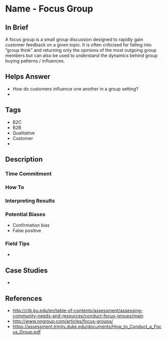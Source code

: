 # Name - Focus Group

## In Brief

A focus group is a small group discussion designed to rapidly gain customer feedback on a given topic. It is often criticised for falling into “group think” and returning only the opinions of the most outgoing group members but can also be used to understand the dynamics behind group buying patterns / influences.

## Helps Answer
 * How do customers influence one another in a group setting?
 *

## Tags
 * B2C
 * B2B
 * Qualitative
 * Customer
 * 

## Description

### Time Commitment

### How To

### Interpreting Results

### Potential Biases
 * Confirmation bias
 * False positive

### Field Tips
 * 

## Case Studies
 * 
 
## References
 * http://ctb.ku.edu/en/table-of-contents/assessment/assessing-community-needs-and-resources/conduct-focus-groups/main
 * http://www.nngroup.com/articles/focus-groups/
 * https://assessment.trinity.duke.edu/documents/How_to_Conduct_a_Focus_Group.pdf
